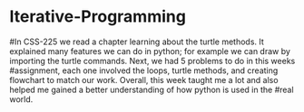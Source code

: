 # Iterative-Programming

#In CSS-225 we read a chapter learning about the turtle methods. It explained many features we can do in python; for example we can draw by importing the turtle commands. Next, we had 5 problems to do in this weeks
#assignment, each one involved the loops, turtle methods, and creating flowchart to match our work. Overall, this week taught me a lot and also helped me gained a better understanding of how python is used in the
#real world.
